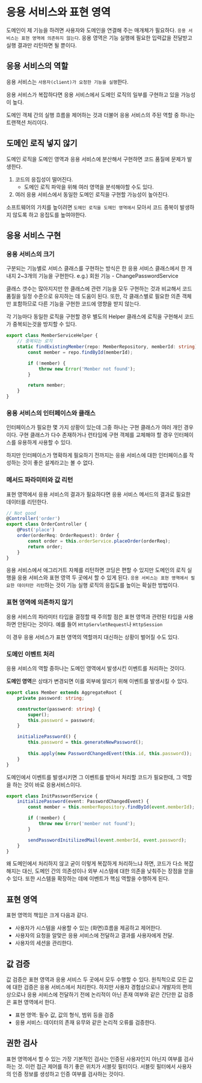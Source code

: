 # 응용 서비스와 표현 영역

도메인이 제 기능을 하려면 사용자와 도메인을 연결해 주는 매개체가 필요하다.
`응용 서비스는 표현 영역에 의존하지 않는다`.
응용 영역은 기능 실행에 필요한 입력값을 전달받고 실행 결과만 리턴하면 될 뿐이다.

## 응용 서비스의 역할

응용 서비스는 `사용자(client)가 요청한 기능을 실행`한다.

응용 서비스가 복잡하다면 응용 서비스에서 도메인 로직의 일부를 구현하고 있을 가능성이 높다.

도메인 객체 간의 실행 흐름을 제어하는 것과 더불어 응용 서비스의 주된 역할 중 하나는 트랜잭션 처리이다.

## 도메인 로직 넣지 않기

도메인 로직을 도메인 영역과 응용 서비스에 분산해서 구현하면 코드 품질에 문제가 발생한다.
1. 코드의 응집성이 떨어진다.
    - 도메인 로직 파악을 위해 여러 영역을 분석해야할 수도 있다.
2. 여러 응용 서비스에서 동일한 도메인 로직을 구현할 가능성이 높아진다.

소프트웨어의 가치를 높이려면 `도메인 로직을 도메인 영역에서` 모아서 코드 중복이 발생하지 않도록 하고 응집도를 높여야한다.

## 응용 서비스 구현

### 응용 서비스의 크기

구분되는 기능별로 서비스 클래스를 구현하는 방식은 한 응용 서비스 클래스에서 한 개 내지 2~3개의 기능을 구현한다.
e.g.) 회원 기능 - ChangePasswordService

클래스 갯수는 많아지지만 한 클래스에 관련 기능을 모두 구현하는 것과 비교해서 코드 품질을 일정 수준으로 유지하는 데 도움이 된다.
또한, 각 클래스별로 필요한 의존 객체만 포함하므로 다른 기능을 구현한 코드에 영향을 받지 않는다.

각 기능마다 동일한 로직을 구현할 경우 별도의 Helper 클래스에 로직을 구현해서 코드가 중복되는것을 방지할 수 있다.

```ts
export class MemberServiceHelper {
    // 중복되는 로직
    static findExistingMember(repo: MemberRepository, memberId: string): Member {
        const member = repo.findById(memberId);

        if (!member) {
            throw new Error('Member not found');
        }

        return member;
    }
}
```

### 응용 서비스의 인터페이스와 클래스

인터페이스가 필요한 몇 가지 상황이 있는데 그중 하나는 구현 클래스가 여러 개인 경우이다.
구현 클래스가 다수 존재하거나 런타임에 구현 객체를 교체해야 할 경우 인터페이스를 유용하게 사용할 수 있다.

하지만 인터페이스가 명확하게 필요하기 전까지는 응용 서비스에 대한 인터페이스를 작성하는 것이 좋은 설계라고는 볼 수 없다.

### 메서드 파라미터와 값 리턴

표현 영역에서 응용 서비스의 결과가 필요하다면 응용 서비스 메서드의 결과로 필요한 데이터를 리턴한다.

```ts
// Not good
@Controller('order')
export class OrderController {
    @Post('place')
    order(orderReq: OrderRequest): Order {
        const order = this.orderService.placeOrder(orderReq);
        return order;
    }
}
```

응용 서비스에서 애그리거트 자체를 리턴하면 코딩은 편할 수 있지만 도메인의 로직 실행을 응용 서비스와 표현 영역 두 곳에서 할 수 있게 된다.
`응용 서비스는 표현 영역에서 필요한 데이터만 리턴`하는 것이 기능 실행 로직의 응집도를 높이는 확실한 방법이다.

### 표현 영역에 의존하지 않기

응용 서비스의 파라미터 타입을 결정할 때 주의할 점은 표현 영역과 관련된 타입을 사용하면 안된다는 것이다.
예를 들어 `HttpServletRequest`나 `HttpSession`

이 경우 응용 서비스가 표현 영역의 역할까지 대신하는 상황이 벌어질 수도 있다.

### 도메인 이벤트 처리

응용 서비스의 역할 중하나는 도메인 영역에서 발생시킨 이벤트를 처리하는 것이다.

**도메인 영역**은 상태가 변경되면 이를 외부에 알리기 위해 이벤트를 발생시킬 수 있다.

```ts
export class Member extends AggregateRoot {
    private password: string;

    constructor(password: string) {
        super();
        this.password = password;
    }

    initializePassword() {
        this.password = this.generateNewPassword();
        
        this.apply(new PasswordChangedEvent(this.id, this.password));
    }
}
```

도메인에서 이벤트를 발생시키면 그 이벤트를 받아서 처리할 코드가 필요한데,
그 역할을 하는 것이 바로 응용서비스이다.

```ts
export class InitPasswordService {
    initializePassword(event: PasswordChangedEvent) {
        const member = this.memberRepository.findById(event.memberId);

        if (!member) {
            throw new Error('member not found');
        }

        sendPasswordInitilizedMail(event.memberId, event.password);
    }
}
```

왜 도메인에서 처리하지 않고 굳이 이렇게 복잡하게 처리하느냐 하면,
코드가 다소 복잡해지는 대신, 도메인 간의 의존성이나 외부 시스템에 대한 의존을 낮춰주는 장점을 얻을 수 있다.
또한 시스템을 확장하는 데에 이벤트가 핵심 역할을 수행하게 된다.

## 표현 영역

표현 영역의 책임은 크게 다음과 같다.
- 사용자가 시스템을 사용할 수 있는 (화면)흐름을 제공하고 제어한다.
- 사용자의 요청을 알맞은 응용 서비스에 전달하고 결과를 사용자에게 전달.
- 사용자의 세션을 관리한다.

## 값 검증

값 검증은 표현 영역과 응용 서비스 두 곳에서 모두 수행할 수 있다.
원칙척으로 모든 값에 대한 검증은 응용 서비스에서 처리한다.
하지만 사용자 경험상으로나 개발자의 편의 상으로나 응용 서비스에 전달하기 전에 논리적이 아닌 존재 여부와 같은 간단한 값 검증은 표현 영역에서 한다.

- 표현 영역: 필수 값, 값의 형식, 범위 등을 검증
- 응용 서비스: 데이터의 존재 유무와 같은 논리적 오류를 검증한다.

## 권한 검사

표현 영역에서 할 수 있는 가장 기본적인 검사는 인증된 사용자인지 아닌지 여부를 검사하는 것.
이런 접근 제어를 하기 좋은 위치가 서블릿 필터이다.
서블릿 필터에서 사용자의 인증 정보를 생성하고 인증 여부를 검사하는 것이다.
